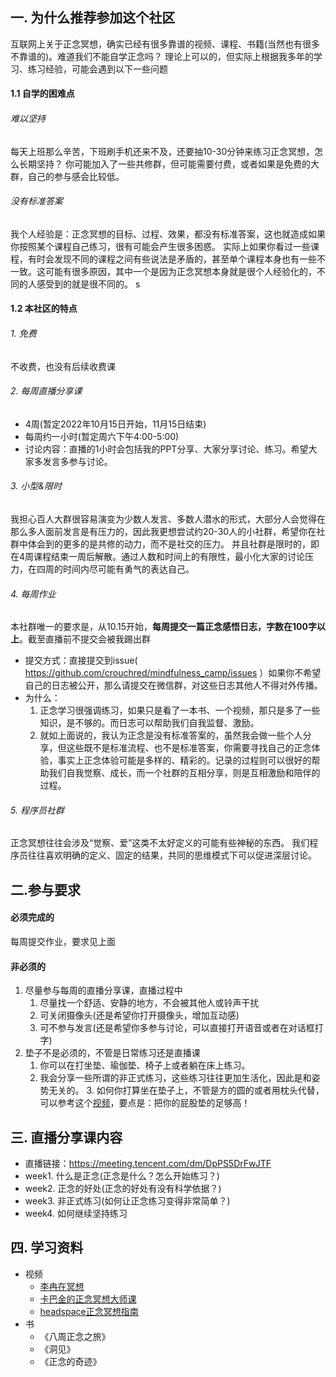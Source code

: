 ## 一. 为什么推荐参加这个社区
互联网上关于正念冥想，确实已经有很多靠谱的视频、课程、书籍(当然也有很多不靠谱的)。难道我们不能自学正念吗？
理论上可以的，但实际上根据我多年的学习、练习经验，可能会遇到以下一些问题
#### 1.1 自学的困难点
###### 难以坚持
每天上班那么辛苦，下班刷手机还来不及，还要抽10-30分钟来练习正念冥想，怎么长期坚持？
你可能加入了一些共修群，但可能需要付费，或者如果是免费的大群，自己的参与感会比较低。

###### 没有标准答案
我个人经验是：正念冥想的目标、过程、效果，都没有标准答案，这也就造成如果你按照某个课程自己练习，很有可能会产生很多困惑。
实际上如果你看过一些课程，有时会发现不同的课程之间有些说法是矛盾的，甚至单个课程本身也有一些不一致。这可能有很多原因，其中一个是因为正念冥想本身就是很个人经验化的，不同的人感受到的就是很不同的。
s
#### 1.2 本社区的特点
###### 1. 免费
不收费，也没有后续收费课

###### 2. 每周直播分享课
+ 4周(暂定2022年10月15日开始，11月15日结束)
+ 每周约一小时(暂定周六下午4:00-5:00)
+ 讨论内容：直播的1小时会包括我的PPT分享、大家分享讨论、练习。希望大家多发言多参与讨论。

###### 3. 小型&限时
我担心百人大群很容易演变为少数人发言、多数人潜水的形式，大部分人会觉得在那么多人面前发言是有压力的，因此我更想尝试约20-30人的小社群，希望你在社群中体会到的更多的是共修的动力，而不是社交的压力。
并且社群是限时的，即在4周课程结束一周后解散。通过人数和时间上的有限性，最小化大家的讨论压力，在四周的时间内尽可能有勇气的表达自己。

###### 4. 每周作业
本社群唯一的要求是，从10.15开始，**每周提交一篇正念感悟日志，字数在100字以上**。截至直播前不提交会被我踢出群
+ 提交方式：直接提交到issue( https://github.com/crouchred/mindfulness_camp/issues ）如果你不希望自己的日志被公开，那么请提交在微信群，对这些日志其他人不得对外传播。
+ 为什么： 
    1. 正念学习很强调练习，如果只是看了一本书、一个视频，那只是多了一些知识，是不够的。而日志可以帮助我们自我监督、激励。
    2. 就如上面说的，我认为正念是没有标准答案的，虽然我会做一些个人分享，但这些既不是标准流程、也不是标准答案，你需要寻找自己的正念体验，事实上正念体验可能是多样的、精彩的。记录的过程则可以很好的帮助我们自我觉察、成长，而一个社群的互相分享，则是互相激励和陪伴的过程。

###### 5. 程序员社群
正念冥想往往会涉及“觉察、爱”这类不太好定义的可能有些神秘的东西。
我们程序员往往喜欢明确的定义、固定的结果，共同的思维模式下可以促进深层讨论。


## 二.参与要求

#### 必须完成的
每周提交作业，要求见上面

#### 非必须的
1. 尽量参与每周的直播分享课，直播过程中
	1. 尽量找一个舒适、安静的地方，不会被其他人或铃声干扰
	2. 可关闭摄像头(还是希望你打开摄像头，增加互动感)
	3. 可不参与发言(还是希望你多参与讨论，可以直接打开语音或者在对话框打字)
2. 垫子不是必须的，不管是日常练习还是直播课
	1. 你可以在打坐垫、瑜伽垫、椅子上或者躺在床上练习。
	2. 我会分享一些所谓的非正式练习，这些练习往往更加生活化，因此是和姿势无关的。
    	3. 如何你打算坐在垫子上，不管是方的圆的或者用枕头代替，可以参考这个[视频](https://www.youtube.com/watch?v=767oowLuNpU)，要点是：把你的屁股垫的足够高！

## 三. 直播分享课内容
+ 直播链接：https://meeting.tencent.com/dm/DpPS5DrFwJTF
+ week1. 什么是正念(正念是什么？怎么开始练习？)
+ week2. 正念的好处(正念的好处有没有科学依据？)
+ week3. 非正式练习(如何让正念练习变得非常简单？)
+ week4. 如何继续坚持练习

## 四. 学习资料
+ 视频
	+ [李冉在冥想](https://www.bilibili.com/video/BV1Rq4y1F7r4)
	+ [卡巴金的正念冥想大师课](https://www.bilibili.com/video/BV19y4y1V7RU)
	+ [headspace正念冥想指南](https://www.bilibili.com/video/BV1Pf4y157pj)
+ 书
	+ 《八周正念之旅》 
	+ 《洞见》
	+ 《正念的奇迹》
